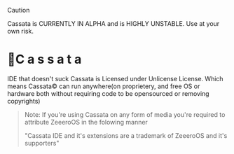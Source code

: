> [!CAUTION]
> Cassata is CURRENTLY IN ALPHA and is HIGHLY UNSTABLE. Use at your own risk.

# 🍦C a s s a t a
IDE that doesn't suck
Cassata is Licensed under Unlicense License.
Which means Cassata© can run anywhere(on proprietery, and free OS or hardware both without requiring code to be opensourced or removing copyrights)

> Note: If you're using Cassata on any form of media you're required to attribute ZeeeroOS in the folowing manner
> 
> "Cassata IDE and it's extensions are a trademark of ZeeeroOS and it's supporters"
